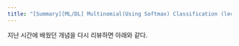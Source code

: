 ```yaml
---
title: "[Summary][ML/DL] Multinomial(Using Softmax) Classification (lec06)"
---
```


지난 시간에 배웠던 개념을 다시 리뷰하면 아래와 같다.
